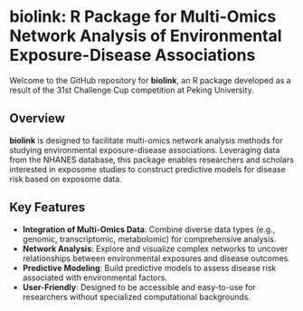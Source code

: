 # biolink: R Package for Multi-Omics Network Analysis of Environmental Exposure-Disease Associations

Welcome to the GitHub repository for **biolink**, an R package developed as a result of the 31st Challenge Cup competition at Peking University.

## Overview

**biolink** is designed to facilitate multi-omics network analysis methods for studying environmental exposure-disease associations. Leveraging data from the NHANES database, this package enables researchers and scholars interested in exposome studies to construct predictive models for disease risk based on exposome data.

## Key Features

- **Integration of Multi-Omics Data**: Combine diverse data types (e.g., genomic, transcriptomic, metabolomic) for comprehensive analysis.
- **Network Analysis**: Explore and visualize complex networks to uncover relationships between environmental exposures and disease outcomes.
- **Predictive Modeling**: Build predictive models to assess disease risk associated with environmental factors.
- **User-Friendly**: Designed to be accessible and easy-to-use for researchers without specialized computational backgrounds.
